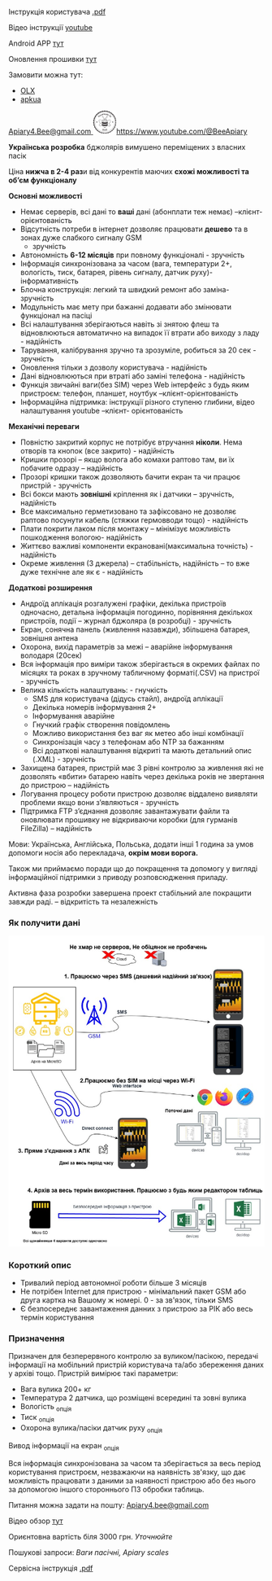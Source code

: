Інструкція користувача [.pdf](https://github.com/Ivan-Bdgilko/Apiary_Docs/blob/main/Manual%20User.pdf)

Відео інструкції [youtube](https://www.youtube.com/@beeApiary)

Android APP [тут](https://github.com/Ivan-Bdgilko/Android_Apk)

Оновлення прошивки [тут](https://github.com/Ivan-Bdgilko/Hive_Controller)

Замовити можна тут:
 - [OLX](https://www.olx.ua/d/uk/obyavlenie/vagi-paschn-apiary-scales-vesy-pasechnye-vesy-gsm-wi-fi-dlya-paseki-IDUTO1F.html)
 - [apkua](https://apkua.com/ua/agroboard/i-502780/vagi-pasichni-apiary-scales-vesy-pasechnye-vesy-gsm-wi-fi-dlya-paseki/)

[Apiary4.Bee@gmail.com ](mailto:Apiary4.Bee@gmail.com)![](./images/Aspose.Words.20e18655-0759-4e9b-9b1b-668e1a983c98.001.png)[https://www.youtube.com/@BeeApiary ](https://www.youtube.com/@BeeApiary)

**Українська розробка** бджолярів вимушено переміщених з власних пасік 

Ціна **нижча в 2-4 раз**и від конкурентів маючих **схожі можливості та об’єм функціоналу** 

**Основні можливості** 

- Немає серверів, всі дані то **ваші** дані (абонплати теж немає) –клієнт-орієнтованість 
- Відсутність потреби в інтернет дозволяє працювати **дешево** та в зонах дуже слабкого сигналу GSM 
  - зручність 
- Автономність **6-12 місяців** при повному функціоналі - зручність 
- Інформація  синхронізована  за  часом  (вага,  температури  2+,  вологість,  тиск,  батарея,  рівень сигналу, датчик руху)- інформативність 
- Блочна конструкція: легкий та швидкий ремонт або заміна- зручність 
- Модульність має мету при бажанні додавати або змінювати функціонал на пасіці 
- Всі налаштування зберігаються навіть зі знятою флеш та відновлюються автоматично на випадок її втрати або виходу з ладу - надійність 
- Тарування, калібрування зручно та зрозуміле, робиться за 20 сек - зручність 
- Оновлення тільки з дозволу користувача - надійність 
- Дані відновлюються при втраті або заміні телефона - надійність 
- Функція звичайні ваги(без SIM) через Web інтерфейс з будь яким пристроєм: телефон, планшет, ноутбук –клієнт-орієнтованість 
- Інформаційна підтримка: інструкції різного ступеню глибини, відео налаштування youtube –клієнт- орієнтованість  

**Механічні переваги** 

- Повністю закритий корпус не потрібує втручання **ніколи**. Нема отворів та кнопок (все закрито) - надійність 
- Кришки прозорі – якщо волога або комахи раптово там, ви їх побачите одразу – надійність 
- Прозорі кришки також дозволяють бачити екран та чи працює пристрій - зручність 
- Всі бокси мають **зовнішні** кріплення як і датчики – зручність, надійність 
- Все максимально герметизовано та зафіксовано не дозволяє раптово посунути кабель (стяжки гермовводи тощо) - надійність 
- Плати покрити лаком після монтажу – мінімізує можливість пошкодження вологою- надійність 
- Життєво важливі компоненти екрановані(максимальна точність) - надійність 
- Окреме живлення (3 джерела) – стабільність, надійність – то вже дуже технічне але як є - надійність 

**Додаткові розширення** 

- Андроїд  аплікація  розгалужені  графіки,  декілька  пристроїв  одночасно,  детальна  інформація погодинно, порівняння декількох пристроїв, події – журнал бджоляра (в розробці) - зручність 
- Екран, сонячна панель (живлення назавжди), збільшена батарея, зовнішня антена 
- Охорона, вихід параметрів за межі – аварійне інформування володаря (20сек) 
- Вся інформація про виміри також зберігається в окремих файлах по місяцях та роках в зручному табличному форматі(.CSV) на пристрої  - зручність 
- Велика кількість налаштувань: - гнучкість 
  - SМS для користувача (дідусь стайл), андроїд аплікації 
  - Декілька номерів інформування 2+ 
  - Інформування аварійне  
  - Гнучкий графік створення повідомлень 
  - Можливо використання без ваг як метео або інші комбінації 
  - Синхронізація часу з телефонам або NTP за бажанням 
  - Всі додаткові налаштування відкриті та мають детальний опис (.XML) - зручність 
- Захищена батарея, пристрій має 3 рівні контролю за живлення які не дозволять «вбити» батарею навіть через декілька років не звертання до пристрою – надійність 
- Логування  процесу  роботи  пристрою  дозволяє  віддалено  виявляти  проблеми  якщо  вони з’являються - зручність 
- Підтримка FTP з’єднання дозволяє завантажувати файли та оновлювати прошивку не відкриваючи коробки (для гурманів FileZilla) – надійність 

Мови: Українська, Англійська, Польська, додати інші 1 година за умов допомоги носія або перекладача, **окрім мови ворога.**  

Також ми приймаємо поради що до покращення та допомогу у вигляді інформаційної підтримки з приводу розповсюдження приладу. 

Активна фаза розробки завершена проект стабільний але покращити завжди раді. – відкритість та незалежність 


 
### Як получити дані 

![Screenshot](./images/dataco.jpg) 
 
### Короткий опис 
- Тривалий період автономної роботи більше 3 місяців
- Не потрібен Internet для пристрою - мінімальний пакет GSM або друга картка на Вашому ж номері. 0 - за зв'язок, тільки SMS
- Є безпосереднє завантаження данних з пристрою за РІК або весь термін користування

### Призначення
 Призначен для безперервного контролю за вуликом/пасікою, передачі інформації на мобільний пристрій користувача та/або збереження даних у архіві тощо.
Пристрій вимірює такі параметри:
- Вага вулика 200+ кг
- Температура 2 датчика, що розміщені всередині та зовні вулика
- Вологість <sub>опція</sub>
- Тиск <sub>опція</sub>
- Охорона вулика/пасіки датчик руху <sub>опція</sub>

Вивод інформації на екран <sub>опція</sub>

Вся інформація синхронізована за часом та зберігається за весь період користування пристроєм, незважаючи на наявність зв'язку, що дає можливість працювати з даними за наявності пристрою або без нього за допомогою іншого стороннього ПЗ обробки таблиць.

Питання можна задати на пошту: Apiary4.bee@gmail.com

Відео обзор [тут](https://www.youtube.com/watch?v=3bXbYNB-EKQ&t=7s)

Ориєнтовна вартість біля 3000 грн. *Уточнюйте*

Пошукові запроси: *Ваги пасічні, Apiary scales*

Сервісна інструкція [.pdf](https://github.com/Ivan-Bdgilko/Apiary_docs/blob/main/Service%20Manual.pdf)
